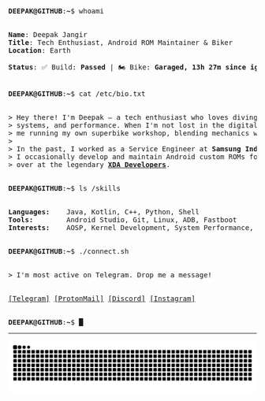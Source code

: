 <!-- The header image might clash with this theme, so it's optional -->

<pre>
<b>DEEPAK@GITHUB</b>:<b>~</b>$ whoami

<samp>
<b>Name</b>: Deepak Jangir
<b>Title</b>: Tech Enthusiast, Android ROM Maintainer & Biker
<b>Location</b>: Earth

<b>Status</b>: ✅ Build: <b>Passed</b> | 🏍️ Bike: <b>Garaged, 13h 27m since ignition</b>
</samp>

<b>DEEPAK@GITHUB</b>:<b>~</b>$ cat /etc/bio.txt

<samp>
> Hey there! I'm Deepak — a tech enthusiast who loves diving deep into code,
> systems, and performance. When I'm not lost in the digital world, you’ll find
> me running my own superbike workshop, blending mechanics with motion.
>
> In the past, I worked as a Service Engineer at <b>Samsung India</b>. These days,
> I occasionally develop and maintain Android custom ROMs for the community
> over at the legendary <a href="https://forum.xda-developers.com/m/Deepak5310.6748013/"><b>XDA Developers</b></a>.
</samp>

<b>DEEPAK@GITHUB</b>:<b>~</b>$ ls /skills

<samp>
<b>Languages:</b>    Java, Kotlin, C++, Python, Shell
<b>Tools:</b>        Android Studio, Git, Linux, ADB, Fastboot
<b>Interests:</b>    AOSP, Kernel Development, System Performance, Superbikes
</samp>

<b>DEEPAK@GITHUB</b>:<b>~</b>$ ./connect.sh

<samp>
> I'm most active on Telegram. Drop me a message!
<br>
<a href="https://telegram.me/Deepak5310">[Telegram]</a> <a href="mailto:deedev@protonmail.com">[ProtonMail]</a> <a href="https://discordapp.com/users/5310">[Discord]</a> <a href="https://instagram.com/mr.deep.z">[Instagram]</a>
</samp>

<b>DEEPAK@GITHUB</b>:<b>~</b>$ █
</pre>

---

<p align="center">
  <img src="https://github.com/Deepak5310/Deepak5310/blob/output/github-snake-dark.svg" alt="GitHub Snake" />
</p>
